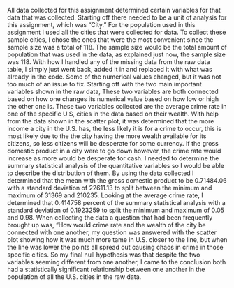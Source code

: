 All data collected for this assignment determined certain variables for that data that was collected. Starting off there needed to be a unit of analysis for this assignment, which was “City.”	 For the population used in this assignment I used all the cities that were collected for data. To collect these sample cities, I chose the ones that were the most convenient since the sample size was a total of 118. The sample size would be the total amount of population that was used in the data, as explained just now, the sample size was 118. With how I handled any of the missing data from the raw data table, I simply just went back, added it in and replaced it with what was already in the code. Some of the numerical values changed, but it was not too much of an issue to fix.
Starting off with the two main important variables shown in the raw data, These two variables are both connected based on how one changes its numerical value based on how low or high the other one is. These two variables collected are the average crime rate in one of the specific U.S, cities in the data based on their wealth. With help from the data shown in the scatter plot, it was determined that the more income a city in the U.S. has, the less likely it is for a crime to occur, this is most likely due to the the city having the more wealth available for its citizens, so less citizens will be desperate for some currency. If the gross domestic product in a city were to go down however, the crime rate would increase as more would be desperate for cash.
 I needed to determine the summary statistical analysis of the quantitative variables so I would be able to describe the distribution of them. By using the data collected I determined that the mean with the gross domestic product to be 0.71484.06 with a standard deviation of 22611.13 to split between the minimum and maximum of 31369 and 210235. Looking at the average crime rate, I determined that 0.414758 percent of the summary statistical analysis with a standard deviation of 0.1923259 to split the minimum and maximum of 0.05 and 0.98. 
	When collecting the data a question that had been frequently brought up was, “How would crime rate and the wealth of the city be connected with one another, my question was answered with the scatter plot showing how it was much more tame in U.S. closer to the line, but when the line was lower the points all spread out causing chaos in crime in those specific cities. So my final null hypothesis was that despite the two variables seeming different from one another, I came to the conclusion both had a statistically significant relationship between one another in the population of all the U.S. cities in the raw data.
